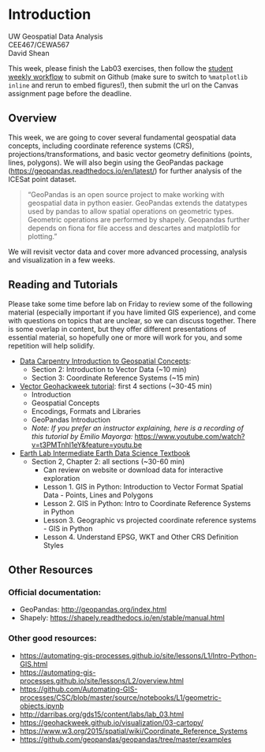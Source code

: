 # Introduction

UW Geospatial Data Analysis  
CEE467/CEWA567  
David Shean  

This week, please finish the Lab03 exercises, then follow the [student weekly workflow](../../resources/students/student_weekly_workflow.md) to submit on Github (make sure to switch to `%matplotlib inline` and rerun to embed figures!), then submit the url on the Canvas assignment page before the deadline.

## Overview
This week, we are going to cover several fundamental geospatial data concepts, including coordinate reference systems (CRS), projections/transformations, and basic vector geometry definitions (points, lines, polygons). We will also begin using the GeoPandas package (https://geopandas.readthedocs.io/en/latest/) for further analysis of the ICESat point dataset.

>“GeoPandas is an open source project to make working with geospatial data in python easier. GeoPandas extends the datatypes used by pandas to allow spatial operations on geometric types. Geometric operations are performed by shapely. Geopandas further depends on fiona for file access and descartes and matplotlib for plotting.”

We will revisit vector data and cover more advanced processing, analysis and visualization in a few weeks.

## Reading and Tutorials
Please take some time before lab on Friday to review some of the following material (especially important if you have limited GIS experience), and come with questions on topics that are unclear, so we can discuss together. There is some overlap in content, but they offer different presentations of essential material, so hopefully one or more will work for you, and some repetition will help solidify.

* [Data Carpentry Introduction to Geospatial Concepts](https://datacarpentry.org/organization-geospatial/):
    * Section 2: Introduction to Vector Data (~10 min)
    * Section 3: Coordinate Reference Systems (~15 min)
* [Vector Geohackweek tutorial](https://geohackweek.github.io/vector/): first 4 sections (~30-45 min)
    * Introduction
    * Geospatial Concepts
    * Encodings, Formats and Libraries
    * GeoPandas Introduction
    * *Note: If you prefer an instructor explaining, here is a recording of this tutorial by Emilio Mayorga:* https://www.youtube.com/watch?v=t3PMTnhl1eY&feature=youtu.be
* [Earth Lab Intermediate Earth Data Science Textbook](https://www.earthdatascience.org/courses/use-data-open-source-python/intro-vector-data-python/spatial-data-vector-shapefiles/intro-to-coordinate-reference-systems-python/)
    * Section 2, Chapter 2: all sections (~30-60 min)
        * Can review on website or download data for interactive exploration
        * Lesson 1. GIS in Python: Introduction to Vector Format Spatial Data - Points, Lines and Polygons
        * Lesson 2. GIS in Python: Intro to Coordinate Reference Systems in Python
        * Lesson 3. Geographic vs projected coordinate reference systems - GIS in Python
        * Lesson 4. Understand EPSG, WKT and Other CRS Definition Styles

## Other Resources

### Official documentation:
* GeoPandas: http://geopandas.org/index.html
* Shapely: https://shapely.readthedocs.io/en/stable/manual.html

### Other good resources:
* https://automating-gis-processes.github.io/site/lessons/L1/Intro-Python-GIS.html
* https://automating-gis-processes.github.io/site/lessons/L2/overview.html
* https://github.com/Automating-GIS-processes/CSC/blob/master/source/notebooks/L1/geometric-objects.ipynb
* http://darribas.org/gds15/content/labs/lab_03.html
* https://geohackweek.github.io/visualization/03-cartopy/
* https://www.w3.org/2015/spatial/wiki/Coordinate_Reference_Systems
* https://github.com/geopandas/geopandas/tree/master/examples
